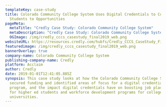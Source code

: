 ```yaml
---
templateKey: case-study
title: Colorado Community College System Uses Digital Credentials to Connect
  Students to Opportunities
pageMeta:
  metaTitle: "Credly Case Study: Colorado Community College System"
  metaDescription: "Credly Case Study: Colorado Community College System"
  OGImage: /img/credly_cccs_casestudy_final2019_web.png
websiteURL: https://resources.credly.com/hubfs/Credly_CCCS_CaseStudy_Final2019_WEB.pdf
featuredimage: /img/credly_cccs_casestudy_final2019_web.png
bannerOverlay: true
company-name: Colorado Community College System
publishing-company-name: Credly
platform: Acclaim
author: Credly
date: 2019-01-01T12:41:05.885Z
synopsis: This case study looks at how the Colorado Community College System
  secured funding and identified areas of focus for a digital credentialing
  program, and the impact digital credentials have on boosting job placements
  for higher ed students and workforce development programs for colleges and
  universities.
---
```

